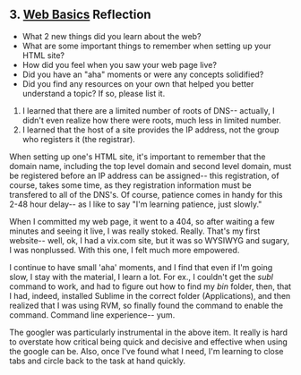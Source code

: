 ## 3. [Web Basics](3_web_basics/readme.md) Reflection

* What 2 new things did you learn about the web?
* What are some important things to remember when setting up your HTML site?
* How did you feel when you saw your web page live?
* Did you have an "aha" moments or were any concepts solidified?
* Did you find any resources on your own that helped you better understand a topic? If so, please list it.

1) I learned that there are a limited number of roots of DNS-- actually, I didn't even realize how there were roots, much less in  limited number.
2) I learned that the host of a site provides the IP address, not the group who registers it (the registrar).

When setting up one's HTML site, it's important to remember that the domain name, including the top level domain and second level domain, must be registered before an IP address can be assigned-- this registration, of course, takes some time, as they registration information must be transfered to all of the DNS's. Of course, patience comes in handy for this 2-48 hour delay-- as I like to say "I'm learning patience, just slowly."

When I committed my web page, it went to a 404, so after waiting a few minutes and seeing it live, I was really stoked. Really. That's my first website-- well, ok, I had a vix.com site, but it was so WYSIWYG and sugary, I was nonplussed. With this one, I felt much more empowered.

I continue to have small 'aha' moments, and I find that even if I'm going slow, I stay with the material, I learn a lot. For ex., I couldn't get the *subl* command to work, and had to figure out how to find my *bin* folder, then, that I had, indeed, installed Sublime in the correct folder (Applications), and then realized that I was using RVM, so finally found the command to enable the command. Command line experience-- yum.

The googler was particularly instrumental in the above item. It really is hard to overstate how critical being quick and decisive and effective when using the google can be. Also, once I've found what I need, I'm learning to close tabs and circle back to the task at hand quickly.

